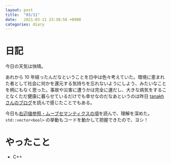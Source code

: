 ```yaml
---
layout: post
title:  "03/11"
date:   2021-03-11 23:38:56 +0900
categories: diary
---
```

# 日記

今日の天気は快晴。

あれから 10 年経ったんだなということを日中は色々考えていた。環境に恵まれた者として社会に何かを還元する気持ちを忘れないようにしよう、みたいなことを柄にもなく思った。事故や災害に遭うかは完全に運だし、大きな病気をすることなくただ健康に暮らせているだけでも幸せなのだなあというのは昨日 [tanakh さんのブログ](http://tanakh.jp/posts/2015-07-12-employed.html)を読んで感じたことでもある。

今日も[右辺値参照・ムーブセマンティクスの項](https://cpprefjp.github.io/lang/cpp11/rvalue_ref_and_move_semantics.html)を読んで、理解を深めた。```std::vector<bool>``` の挙動もコードを動かして把握できたので、ヨシ！

# やったこと

- C++